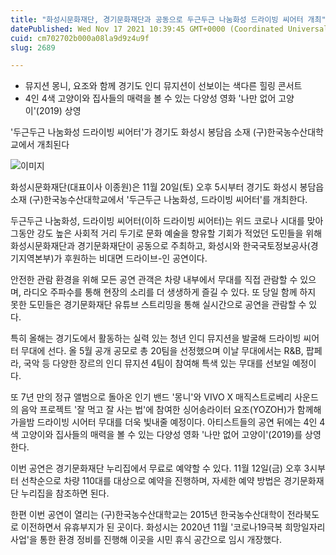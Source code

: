 ```yaml
---
title: "화성시문화재단, 경기문화재단과 공동으로 두근두근 나눔화성 드라이빙 씨어터 개최"
datePublished: Wed Nov 17 2021 10:39:45 GMT+0000 (Coordinated Universal Time)
cuid: cm702702b000a08la9d9z4u9f
slug: 2689

---
```



- 뮤지션 몽니, 요조와 함께 경기도 인디 뮤지션이 선보이는 색다른 힐링 콘서트
- 4인 4색 고양이와 집사들의 매력을 볼 수 있는 다양성 영화 '나만 없어 고양이'(2019) 상영

'두근두근 나눔화성 드라이빙 씨어터'가 경기도 화성시 봉담읍 소재 (구)한국농수산대학교에서 개최된다

![이미지](https://cdn.hashnode.com/res/hashnode/image/upload/v1739252770828/a5bb5519-72ca-413b-8e57-889b07be42c1.jpeg)

화성시문화재단(대표이사 이종원)은 11월 20일(토) 오후 5시부터 경기도 화성시 봉담읍 소재 (구)한국농수산대학교에서 '두근두근 나눔화성, 드라이빙 씨어터'를 개최한다.

두근두근 나눔화성, 드라이빙 씨어터(이하 드라이빙 씨어터)는 위드 코로나 시대를 맞아 그동안 강도 높은 사회적 거리 두기로 문화 예술을 향유할 기회가 적었던 도민들을 위해 화성시문화재단과 경기문화재단이 공동으로 주최하고, 화성시와 한국국토정보공사(경기지역본부)가 후원하는 비대면 드라이브-인 공연이다.

안전한 관람 환경을 위해 모든 공연 관객은 차량 내부에서 무대를 직접 관람할 수 있으며, 라디오 주파수를 통해 현장의 소리를 더 생생하게 즐길 수 있다. 또 당일 함께 하지 못한 도민들은 경기문화재단 유튜브 스트리밍을 통해 실시간으로 공연을 관람할 수 있다.

특히 올해는 경기도에서 활동하는 실력 있는 청년 인디 뮤지션을 발굴해 드라이빙 씨어터 무대에 선다. 올 5월 공개 공모로 총 20팀을 선정했으며 이날 무대에서는 R&B, 팝페라, 국악 등 다양한 장르의 인디 뮤지션 4팀이 참여해 특색 있는 무대를 선보일 예정이다.

또 7년 만의 정규 앨범으로 돌아온 인기 밴드 '몽니'와 VIVO X 매직스트로베리 사운드의 음악 프로젝트 '잘 먹고 잘 사는 법'에 참여한 싱어송라이터 요조(YOZOH)가 함께해 가을밤 드라이빙 시어터 무대를 더욱 빛내줄 예정이다. 아티스트들의 공연 뒤에는 4인 4색 고양이와 집사들의 매력을 볼 수 있는 다양성 영화 '나만 없어 고양이'(2019)를 상영한다.

이번 공연은 경기문화재단 누리집에서 무료로 예약할 수 있다. 11월 12일(금) 오후 3시부터 선착순으로 차량 110대를 대상으로 예약을 진행하며, 자세한 예약 방법은 경기문화재단 누리집을 참조하면 된다.

한편 이번 공연이 열리는 (구)한국농수산대학교는 2015년 한국농수산대학이 전라북도로 이전하면서 유휴부지가 된 곳이다. 화성시는 2020년 11월 '코로나19극복 희망일자리사업'을 통한 환경 정비를 진행해 이곳을 시민 휴식 공간으로 임시 개장했다.